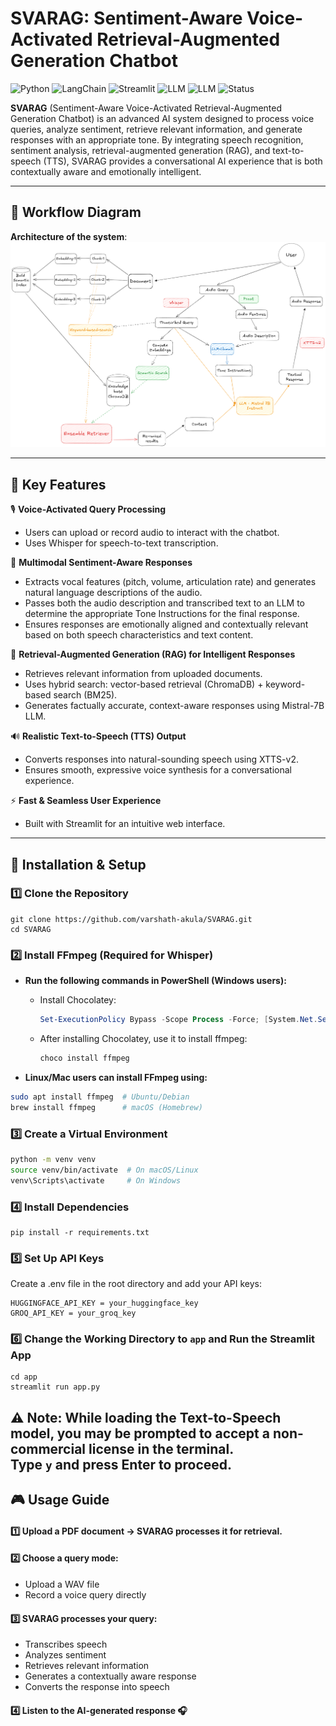 # SVARAG: Sentiment-Aware Voice-Activated Retrieval-Augmented Generation Chatbot

![Python](https://img.shields.io/badge/Python-3.12%2B-blue)
![LangChain](https://img.shields.io/badge/LangChain-Framework-purple)
![Streamlit](https://img.shields.io/badge/Streamlit-Framework-red)
![LLM](https://img.shields.io/badge/LLM-Mistral%207B-orange)
![LLM](https://img.shields.io/badge/LLM-Llama%203-yellow)
![Status](https://img.shields.io/badge/Status-Active-success)

**SVARAG** (Sentiment-Aware Voice-Activated Retrieval-Augmented Generation Chatbot) is an advanced AI system designed to process voice queries, analyze sentiment, retrieve relevant information, and generate responses with an appropriate tone. By integrating speech recognition, sentiment analysis, retrieval-augmented generation (RAG), and text-to-speech (TTS), SVARAG provides a conversational AI experience that is both contextually aware and emotionally intelligent.

---
## 📌 **Workflow Diagram**  
**Architecture of the system**:
![Workflow](assets/Architecture.png)

---
## 🔑 **Key Features**

🎙️ **Voice-Activated Query Processing**

- Users can upload or record audio to interact with the chatbot.
- Uses Whisper for speech-to-text transcription.

🧠 **Multimodal Sentiment-Aware Responses**

- Extracts vocal features (pitch, volume, articulation rate) and generates natural language descriptions of the audio.
- Passes both the audio description and transcribed text to an LLM to determine the appropriate Tone Instructions for the final response.
- Ensures responses are emotionally aligned and contextually relevant based on both speech characteristics and text content.

🔎 **Retrieval-Augmented Generation (RAG) for Intelligent Responses**
- Retrieves relevant information from uploaded documents.
- Uses hybrid search: vector-based retrieval (ChromaDB) + keyword-based search (BM25).
- Generates factually accurate, context-aware responses using Mistral-7B LLM.

🔊 **Realistic Text-to-Speech (TTS) Output**
- Converts responses into natural-sounding speech using XTTS-v2.
- Ensures smooth, expressive voice synthesis for a conversational experience.

⚡ **Fast & Seamless User Experience**
- Built with Streamlit for an intuitive web interface.

---

## 🚀 Installation & Setup

### 1️⃣ Clone the Repository

```commandline
git clone https://github.com/varshath-akula/SVARAG.git
cd SVARAG
```

### 2️⃣ Install FFmpeg (Required for Whisper)
- **Run the following commands in PowerShell (Windows users):**

  - Install Chocolatey:
    ```powershell
    Set-ExecutionPolicy Bypass -Scope Process -Force; [System.Net.ServicePointManager]::SecurityProtocol = [System.Net.ServicePointManager]::SecurityProtocol -bor 3072; iex ((New-Object System.Net.WebClient).DownloadString('https://chocolatey.org/install.ps1'))
    ```
  - After installing Chocolatey, use it to install ffmpeg:
    ```powershell
    choco install ffmpeg
    ```
- **Linux/Mac users can install FFmpeg using:**
```bash
sudo apt install ffmpeg  # Ubuntu/Debian  
brew install ffmpeg      # macOS (Homebrew)
```
### 3️⃣ Create a Virtual Environment
```bash
python -m venv venv
source venv/bin/activate  # On macOS/Linux
venv\Scripts\activate     # On Windows
```
### 4️⃣ Install Dependencies
```commandline
pip install -r requirements.txt
```

### 5️⃣ Set Up API Keys
Create a .env file in the root directory and add your API keys:
```
HUGGINGFACE_API_KEY = your_huggingface_key
GROQ_API_KEY = your_groq_key
```
### 6️⃣ Change the Working Directory to `app` and Run the Streamlit App
```commandline
cd app
streamlit run app.py
```
⚠ **Note:** While loading the **Text-to-Speech model**, you may be prompted to accept a **non-commercial license** in the terminal.  
Type `y` and press **Enter** to proceed.
---
## 🎮 Usage Guide
#### 1️⃣ Upload a PDF document → SVARAG processes it for retrieval.
#### 2️⃣ Choose a query mode:
- Upload a WAV file
- Record a voice query directly
#### 3️⃣ SVARAG processes your query:
- Transcribes speech
- Analyzes sentiment
- Retrieves relevant information
- Generates a contextually aware response
- Converts the response into speech
#### 4️⃣ Listen to the AI-generated response 🎧

